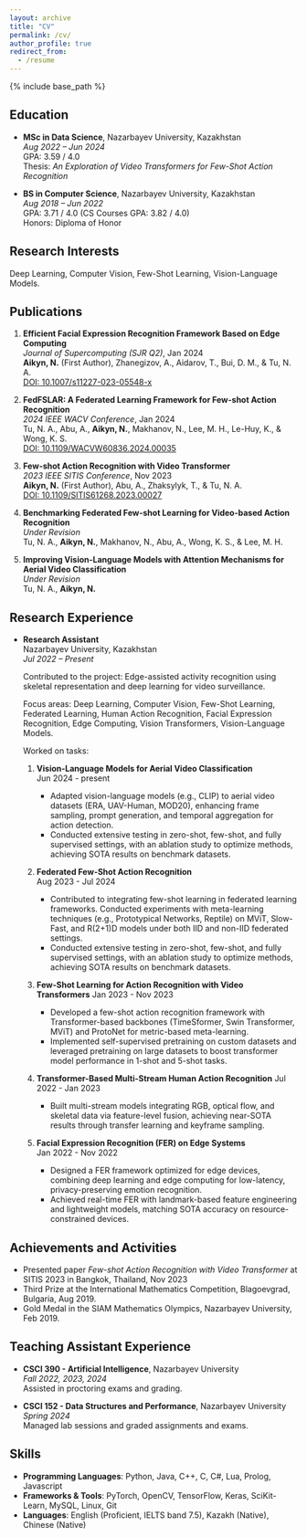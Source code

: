 ```yaml
---
layout: archive
title: "CV"
permalink: /cv/
author_profile: true
redirect_from:
  - /resume
---
```


{% include base_path %}


## Education

- **MSc in Data Science**, Nazarbayev University, Kazakhstan  
  *Aug 2022 – Jun 2024*  
  GPA: 3.59 / 4.0  
  Thesis: _An Exploration of Video Transformers for Few-Shot Action Recognition_

- **BS in Computer Science**, Nazarbayev University, Kazakhstan  
  *Aug 2018 – Jun 2022*  
  GPA: 3.71 / 4.0 (CS Courses GPA: 3.82 / 4.0)  
  Honors: Diploma of Honor  

## Research Interests
Deep Learning, Computer Vision, Few-Shot Learning, Vision-Language Models.

## Publications

1. **Efficient Facial Expression Recognition Framework Based on Edge Computing**  
   _Journal of Supercomputing (SJR Q2)_, Jan 2024  
   **Aikyn, N.** (First Author), Zhanegizov, A., Aidarov, T., Bui, D. M., & Tu, N. A.  
   [DOI: 10.1007/s11227-023-05548-x](https://doi.org/10.1007/s11227-023-05548-x)

2. **FedFSLAR: A Federated Learning Framework for Few-shot Action Recognition**  
   _2024 IEEE WACV Conference_, Jan 2024  
   Tu, N. A., Abu, A., **Aikyn, N.**, Makhanov, N., Lee, M. H., Le-Huy, K., & Wong, K. S.  
   [DOI: 10.1109/WACVW60836.2024.00035](https://doi.org/10.1109/WACVW60836.2024.00035)

3. **Few-shot Action Recognition with Video Transformer**  
   _2023 IEEE SITIS Conference_, Nov 2023  
   **Aikyn, N.** (First Author), Abu, A., Zhaksylyk, T., & Tu, N. A.  
   [DOI: 10.1109/SITIS61268.2023.00027](https://doi.org/10.1109/SITIS61268.2023.00027)

4.  **Benchmarking Federated Few-shot Learning for Video-based Action Recognition**  
   _Under Revision_  
   Tu, N. A., **Aikyn, N.**, Makhanov, N., Abu, A., Wong, K. S., & Lee, M. H.

5.  **Improving Vision-Language Models with Attention Mechanisms for Aerial Video Classification**  
   _Under Revision_  
   Tu, N. A., **Aikyn, N.**

## Research Experience

- **Research Assistant**  
  Nazarbayev University, Kazakhstan  
  *Jul 2022 – Present*
  
  Contributed to the project: Edge-assisted activity recognition using skeletal representation and deep learning for video surveillance.
  
  Focus areas: Deep Learning, Computer Vision, Few-Shot Learning, Federated Learning, Human Action Recognition, Facial Expression Recognition, Edge Computing, Vision Transformers, Vision-Language Models.

  Worked on tasks:

  1. **Vision-Language Models for Aerial Video Classification**  
   Jun 2024 - present  
      - Adapted vision-language models (e.g., CLIP) to aerial video datasets (ERA, UAV-Human, MOD20), enhancing frame sampling, prompt generation, and temporal aggregation for action detection.
      - Conducted extensive testing in zero-shot, few-shot, and fully supervised settings, with an ablation study to optimize methods, achieving SOTA results on benchmark datasets.

  2. **Federated Few-Shot Action Recognition**  
   Aug 2023 - Jul 2024  
      - Contributed to integrating few-shot learning in federated learning frameworks. Conducted experiments with meta-learning techniques (e.g., Prototypical Networks, Reptile) on MViT, Slow-Fast, and R(2+1)D models under both IID and non-IID federated settings.
      - Conducted extensive testing in zero-shot, few-shot, and fully supervised settings, with an ablation study to optimize methods, achieving SOTA results on benchmark datasets.

  3. **Few-Shot Learning for Action Recognition with Video Transformers**
   Jan 2023 - Nov 2023  
      - Developed a few-shot action recognition framework with Transformer-based backbones (TimeSformer, Swin Transformer, MViT) and ProtoNet for metric-based meta-learning.
      - Implemented self-supervised pretraining on custom datasets and leveraged pretraining on large datasets to boost transformer model performance in 1-shot and 5-shot tasks.

  5. **Transformer-Based Multi-Stream Human Action Recognition**
   Jul 2022 - Jan 2023  
      - Built multi-stream models integrating RGB, optical flow, and skeletal data via feature-level fusion, achieving near-SOTA results through transfer learning and keyframe sampling.


  7. **Facial Expression Recognition (FER) on Edge Systems**  
   Jan 2022 - Nov 2022  
      - Designed a FER framework optimized for edge devices, combining deep learning and edge computing for low-latency, privacy-preserving emotion recognition.
      - Achieved real-time FER with landmark-based feature engineering and lightweight models, matching SOTA accuracy on resource-constrained devices.


## Achievements and Activities

- Presented paper _Few-shot Action Recognition with Video Transformer_ at SITIS 2023 in Bangkok, Thailand, Nov 2023
- Third Prize at the International Mathematics Competition, Blagoevgrad, Bulgaria, Aug 2019.
- Gold Medal in the SIAM Mathematics Olympics, Nazarbayev University, Feb 2019.

## Teaching Assistant Experience

- **CSCI 390 - Artificial Intelligence**, Nazarbayev University  
  _Fall 2022, 2023, 2024_  
  Assisted in proctoring exams and grading.

- **CSCI 152 - Data Structures and Performance**, Nazarbayev University  
  _Spring 2024_  
  Managed lab sessions and graded assignments and exams.

## Skills

- **Programming Languages**: Python, Java, C++, C, C#, Lua, Prolog, Javascript  
- **Frameworks & Tools**: PyTorch, OpenCV, TensorFlow, Keras, SciKit-Learn, MySQL, Linux, Git  
- **Languages**: English (Proficient, IELTS band 7.5), Kazakh (Native), Chinese (Native)
